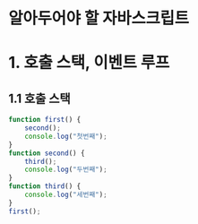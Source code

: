 알아두어야 할 자바스크립트
==========================
# 1. 호출 스택, 이벤트 루프
## 1.1 호출 스택
```js
function first() {
    second();
    console.log("첫번째");
}
function second() {
    third();
    console.log("두번째");
}
function third() {
    console.log("세번째");
}
first();
```



